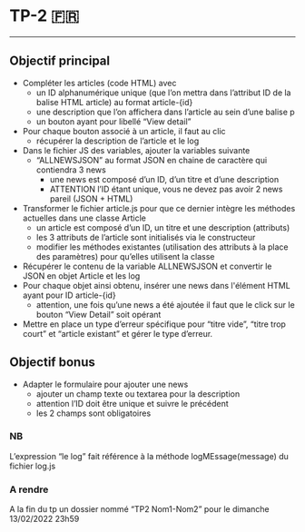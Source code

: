# TP-2 🇫🇷

---

## Objectif principal

- Compléter les articles (code HTML) avec
  - un ID alphanumérique unique (que l’on mettra dans l’attribut ID de la balise HTML article) au format article-{id}
  - une description que l’on affichera dans l’article au sein d’une balise p
  - un bouton ayant pour libellé “View detail”
- Pour chaque bouton associé à un article, il faut au clic
  - récupérer la description de l’article et le log
- Dans le fichier JS des variables, ajouter la variables suivante
  - “ALLNEWSJSON” au format JSON en chaine de caractère qui contiendra 3 news
    - une news est composé d’un ID, d’un titre et d’une description
    - ATTENTION l’ID étant unique, vous ne devez pas avoir 2 news pareil (JSON + HTML)
- Transformer le fichier article.js pour que ce dernier intègre les méthodes actuelles dans une classe Article 
  - un article est composé d’un ID, un titre et une description (attributs)
  - les 3 attributs de l’article sont initialisés via le constructeur
  - modifier les méthodes existantes (utilisation des attributs à la place des paramètres) pour qu’elles utilisent la classe
- Récupérer le contenu de la variable ALLNEWSJSON et convertir le JSON en objet Article et les log
- Pour chaque objet ainsi obtenu, insérer une news dans l'élément HTML ayant pour ID article-{id}
  - attention, une fois qu’une news a été ajoutée il faut que le click sur le bouton “View Detail” soit opérant
- Mettre en place un type d’erreur spécifique pour “titre vide”, “titre trop court” et “article existant” et gérer le type d’erreur.

## Objectif bonus

- Adapter le formulaire pour ajouter une news
  - ajouter un champ texte ou textarea pour la description
  - attention l’ID doit être unique et suivre le précédent
  - les 2 champs sont obligatoires

### NB
L’expression “le log” fait référence à la méthode logMEssage(message) du fichier log.js

### A rendre
A la fin du tp un dossier nommé “TP2 Nom1-Nom2” pour le dimanche 13/02/2022 23h59
